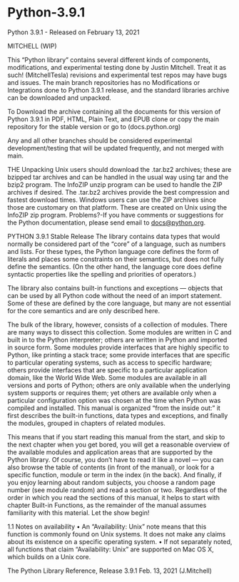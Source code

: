 # Python-3.9.1
Python 3.9.1 - Released on February 13, 2021

MITCHELL (WIP)

This “Python library” contains several different kinds of components, modifications, and experimental testing 
done by Justin Mitchell. Treat it as such! 
(MitchellTesla) revisions and experimental test repos may have bugs and issues.
The main branch repositories has no Modifications or Integrations done to Python 3.9.1 release, and the standard 
libraries archive can be downloaded and unpacked. 


To Download the archive containing all the documents for this version of Python 3.9.1 in 
PDF, HTML, Plain Text, and EPUB clone or copy the main repository for the stable version or go to (docs.python.org)

Any and all other branches should be considered experimental development/testing that will be updated frequently, and not merged with main.

THE Unpacking
Unix users should download the .tar.bz2 archives; these are bzipped tar archives and can be handled in the usual way using tar and the bzip2 program. The InfoZIP unzip program can be used to handle the ZIP archives if desired. The .tar.bz2 archives provide the best compression and fastest download times.
Windows users can use the ZIP archives since those are customary on that platform. These are created on Unix using the InfoZIP zip program.
Problems?-If you have comments or suggestions for the Python documentation, please send email to docs@python.org.

PYTHON 3.9.1 Stable Release
The library contains data types that would normally be considered part of the “core” of a language, such as numbers and lists. For
these types, the Python language core defines the form of literals and places some constraints on their semantics, but does
not fully define the semantics. (On the other hand, the language core does define syntactic properties like the spelling and
priorities of operators.)

The library also contains built-in functions and exceptions — objects that can be used by all Python code without the
need of an import statement. Some of these are defined by the core language, but many are not essential for the core
semantics and are only described here.

The bulk of the library, however, consists of a collection of modules. There are many ways to dissect this collection. Some
modules are written in C and built in to the Python interpreter; others are written in Python and imported in source form.
Some modules provide interfaces that are highly specific to Python, like printing a stack trace; some provide interfaces
that are specific to particular operating systems, such as access to specific hardware; others provide interfaces that are
specific to a particular application domain, like the World Wide Web. Some modules are available in all versions and
ports of Python; others are only available when the underlying system supports or requires them; yet others are available
only when a particular configuration option was chosen at the time when Python was compiled and installed.
This manual is organized “from the inside out:” it first describes the built-in functions, data types and exceptions, and
finally the modules, grouped in chapters of related modules.

This means that if you start reading this manual from the start, and skip to the next chapter when you get bored, you will
get a reasonable overview of the available modules and application areas that are supported by the Python library. Of
course, you don’t have to read it like a novel — you can also browse the table of contents (in front of the manual), or
look for a specific function, module or term in the index (in the back). And finally, if you enjoy learning about random
subjects, you choose a random page number (see module random) and read a section or two. Regardless of the order
in which you read the sections of this manual, it helps to start with chapter Built-in Functions, as the remainder of the
manual assumes familiarity with this material.
Let the show begin!

1.1 Notes on availability
• An “Availability: Unix” note means that this function is commonly found on Unix systems. It does not make any
claims about its existence on a specific operating system.
• If not separately noted, all functions that claim “Availability: Unix” are supported on Mac OS X, which builds on
a Unix core.

The Python Library Reference, Release 3.9.1  Feb. 13, 2021 (J.Mitchell)

